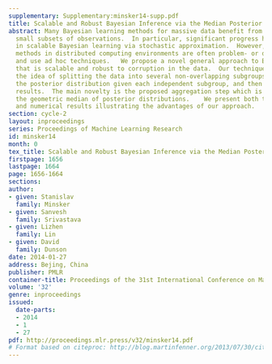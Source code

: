 ```yaml
---
supplementary: Supplementary:minsker14-supp.pdf
title: Scalable and Robust Bayesian Inference via the Median Posterior
abstract: Many Bayesian learning methods for massive data benefit from working with
  small subsets of observations.  In particular, significant progress has been made
  in scalable Bayesian learning via stochastic approximation.  However, Bayesian learning
  methods in distributed computing environments are often problem- or distribution-specific
  and use ad hoc techniques.   We propose a novel general approach to Bayesian inference
  that is scalable and robust to corruption in the data.  Our technique is based on
  the idea of splitting the data into several non-overlapping subgroups, evaluating
  the posterior distribution given each independent subgroup, and then combining the
  results.  The main novelty is the proposed aggregation step which is based on finding
  the geometric median of posterior distributions.    We present both theoretical
  and numerical results illustrating the advantages of our approach.
section: cycle-2
layout: inproceedings
series: Proceedings of Machine Learning Research
id: minsker14
month: 0
tex_title: Scalable and Robust Bayesian Inference via the Median Posterior
firstpage: 1656
lastpage: 1664
page: 1656-1664
sections: 
author:
- given: Stanislav
  family: Minsker
- given: Sanvesh
  family: Srivastava
- given: Lizhen
  family: Lin
- given: David
  family: Dunson
date: 2014-01-27
address: Bejing, China
publisher: PMLR
container-title: Proceedings of the 31st International Conference on Machine Learning
volume: '32'
genre: inproceedings
issued:
  date-parts:
  - 2014
  - 1
  - 27
pdf: http://proceedings.mlr.press/v32/minsker14.pdf
# Format based on citeproc: http://blog.martinfenner.org/2013/07/30/citeproc-yaml-for-bibliographies/
---
```

